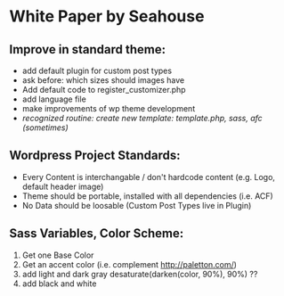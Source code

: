 White Paper by Seahouse
=======================


## Improve in standard theme:

* add default plugin for custom post types
* ask before: which sizes should images have
* Add default code to register_customizer.php
* add language file
* make improvements of wp theme development
* *recognized routine: create new template: template.php, sass, afc (sometimes)*

## Wordpress Project Standards:

* Every Content is interchangable / don't hardcode content (e.g. Logo, default header image)
* Theme should be portable, installed with all dependencies (i.e. ACF)
* No Data should be loosable (Custom Post Types live in Plugin)

## Sass Variables, Color Scheme:
1. Get one Base Color
2. Get an accent color (i.e. complement http://paletton.com/)
3. add light and dark gray desaturate(darken(color, 90%), 90%) ??
4. add black and white
